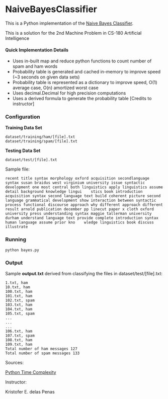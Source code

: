 NaiveBayesClassifier
====================

This is a Python implementation of the [Naive Bayes Classifier].

This is a solution for the 2nd Machine Problem in CS-180 Artificial Intelligence

#### Quick Implementation Details
- Uses in-built map and reduce python functions to count number of spam and ham words
- Probability table is generated and cached in-memory to improve speed (~3 seconds on given data sets)
- Probability table is represented as a dictionary to improve speed, O(1) average case, O(n) amortized worst case
- Uses decimal.Decimal for high precision computations
- Uses a derived formula to generate the probability table [Credits to instructor]

### Configuration

**Training Data Set**
```
dataset/training/ham/[file].txt
dataset/training/spam/[file].txt
```

**Testing Data Set**
```
dataset/test/[file].txt
```

Sample file:
```
recent title syntax morphology oxford acquisition secondlanguage syntax susan braidus west virginium university issue syntactic development one most central both linguistics apply linguistics assume detail background knowledge lingui    stics book introduction acquisition syntax second language text build coherent picture second language grammatical development show interaction between syntactic process functional discourse approach why different approach different     result arnold publication december pp linecut paper x cloth oxford university press understanding syntax maggie tallerman university durham understand language text provide complete introduction syntax human language assume prior kno    wledge linguistics book discuss illustrate
```

### Running
```
python bayes.py
```

### Output
Sample **output.txt** derived from classifying the files in dataset/test/[file].txt:
```
1.txt, ham
10.txt, ham
100.txt, ham
101.txt, ham
102.txt, spam
103.txt, ham
104.txt, ham
105.txt, spam
...
...
...
106.txt, ham
107.txt, spam
108.txt, ham
109.txt, ham
Total number of ham messages 127
Total number of spam messages 133
```

Sources:

[Naive Bayes Classifier]: http://en.wikipedia.org/wiki/Naive_Bayes_classifier
[Python Time Complexity](https://wiki.python.org/moin/TimeComplexity)

Instructor:

Kristofer E. delas Penas
